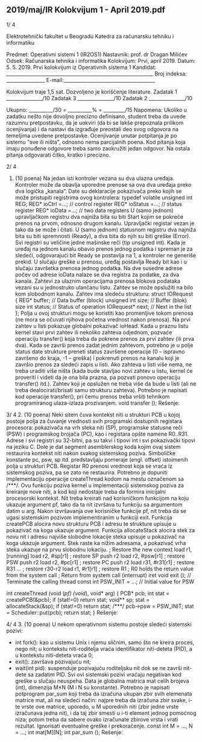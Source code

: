 2019/maj/IR Kolokvijum 1 - April 2019.pdf
--------------------------------------------------------------------------------


1/  4

Elektrotehnički fakultet u Beogradu
Katedra za računarsku tehniku i informatiku

Predmet: Operativni sistemi 1 (IR2OS1)
Nastavnik: prof. dr Dragan Milićev
Odsek: Računarska tehnika i informatika
Kolokvijum: Prvi, april 2019.
Datum: 5. 5. 2019.
Prvi kolokvijum iz Operativnih sistema 1
Kandidat: _____________________________________________________________
Broj indeksa: ________________  E-mail:______________________________________

Kolokvijum traje 1,5 sat. Dozvoljeno je korišćenje literature.
Zadatak 1 _______________/10   Zadatak 3 _______________/10
Zadatak 2 _______________/10

Ukupno: __________/30 = __________% = _________/15
Napomena: Ukoliko u zadatku nešto nije dovoljno precizno definisano, student treba da
uvede razumnu pretpostavku, da je uokviri (da bi se lakše prepoznala prilikom ocenjivanja) i
da  nastavi  da  izgrađuje  preostali  deo  svog  odgovora  na  temeljima  uvedene  pretpostavke.
Ocenjivanje unutar potpitanja je po sistemu "sve ili ništa", odnosno nema parcijalnih poena.
Kod pitanja koja imaju ponuđene odgovore treba samo zaokružiti jedan odgovor. Na ostala
pitanja odgovarati čitko, kratko i precizno.


2/  4
1. (10 poena)
Na jedan isti kontroler vezana su dva ulazna uređaja. Kontroler može da obavlja uporedne
prenose sa ova dva uređaja preko dva logička „kanala“. Date su deklaracije pokazivača preko
kojih se može pristupiti registrima ovog kontrolera:
typedef volatile unsigned int REG;
REG* ioCtrl =...;   // control register
REG* ioStatus =...; // status register
REG* ioData =...;   // two data registers
U (samo jednom) upravljačkom registru dva najniža bita su biti Start kojim se pokreće prenos
na prvom, odnosno drugom kanalu. Upravljački registar vezan je tako da se može i čitati. U
(samo jednom) statusnom registru dva najniža bita su biti spremnosti (Ready), a dva bita do
njih su biti greške (Error). Svi registri su veličine jedne mašinske reči (tip
unsigned int).
Kada  je  uređaj  na  jednom  kanalu  obavio  prenos  jednog  podatka  i  spreman  je  za  sledeći,
odgovarajući bit Ready se postavlja na 1, a kontroler ne generiše prekid. U slučaju greške u
prenosu, uređaj postavlja Ready bit kao i u slučaju završetka prenosa jednog podatka. Na dve
susedne adrese počev od adrese
ioData nalaze se dva registra za podatke, za dva kanala.
Zahtevi za ulaznim operacijama prenosa blokova podataka vezani su u jednostruko ulančanu
listu. Zahtev se može opslužiti na bilo kom slobodnom kanalu. Zahtev ima sledeću strukturu:
struct IORequest {
  REG* buffer; // Data buffer (block)
  unsigned int size; // Buffer (blok) size
  int status; // Status of operation
  IORequest* next; // Next in the list
};
Polja u ovoj strukturi mogu se koristiti kao promenljive tokom prenosa (ne mora se očuvati
njihova početna vrednost nakon prenosa). Na prvi zahtev u listi pokazuje globalni pokazivač
ioHead. Kada u praznu listu kernel stavi prvi zahtev ili nekoliko zahteva odjednom, pozvaće
operaciju transfer() koja treba da pokrene prenos za prvi zahtev (ili prva dva). Kada se
završi prenos zadat jednim zahtevom, potrebno je u polje status date strukture preneti status
završene operacije (0 – ispravno završeno do kraja, -1 – greška) i pokrenuti prenos na kanalu
koji je završio prenos za sledeći zapis u listi. Ako zahteva u listi više nema, ne treba uraditi
više ništa (kada bude stavljao novi zahtev u listu, kernel će proveriti i videti da je ona bila
prazna, pa pozvati ponovo operaciju
transfer() itd.). Zahtev koji je opslužen ne treba više
da bude u listi (ali ne treba dealocirati/brisati samu strukturu zahteva).
Potrebno  je  napisati  kod  operacije transfer(),  pri  čemu  prenos  treba  vršiti  tehnikom
programiranog ulaza-izlaza prozivanjem.
void transfer ();
Rešenje:

3/  4
2. (10 poena)
Neki sitem čuva kontekst niti u strukturi PCB u kojoj postoje polja za čuvanje vrednosti svih
programski  dostupnih  registara  procesora:  pokazivača  na  vrh  steka  niti  (SP),  programske
statusne  reči  (PSW)  i  programskog  brojača  (PC),  kao  i  registara  opšte  namene  R0..R31.
Adrese i svi registri su 32-bitni, pa su takvi i tipovi int i svi pokazivački tipovi na jeziku C.
Dole  je  dat  segment  asemblerskog  koda  kojim  ovaj  sistem  restaurira  kontekst  niti  nakon
svakog sistemskog poziva. Simboličke konstante pc, psw, sp itd. predstavljaju pomeraje (engl.
offset)  istoimenih  polja  u  strukturi  PCB.  Registar  R0  prenosi  vrednost  koja  se  vraća  iz
sistemskog poziva, pa se zato ne restaurira.
Potrebno je dopuniti implementaciju operacije
createThread kodom na mestu označenom sa
/***/. Ovu funkciju poziva kernel u implementaciji sistemskog poziva za kreiranje nove niti,
a kod koji nedostaje treba da formira inicijalni procesorski kontekst. Nit treba kreirati nad
korisničkom funkcijom na koju ukazuje argument
pf, tako da ta nit izvršava tu funkciju sa
argumentom datim u arg. Nakon izvršavanja ove korisničke funkcije pf, nit treba da se ugasi
sistemskim pozivom implementiranim u funkciji exit.
Funkcija createPCB alocira novu strukturu PCB i adresu te strukture upisuje u pokazivač na
koga ukazuje argument. Funkcija allocateStack alocira stek za novu nit i adresu najviše
slobodne lokacije steka upisuje u pokazivač na koga ukazuje argument. Stek raste ka nižim
adresama, a pokazivač vrha steka ukazuje na prvu slobodnu lokaciju.
 ; Restore the new context
load r1, [running]
load r2, #sp[r1] ; restore SP
push r2
load r2, #psw[r1] ; restore PSW
push r2
load r2, #pc[r1] ; restore PC
push r2
load r31, #r31[r1] ; restore R31
...                    ; restore r30-r2
load r1, #r1[r1] ; restore R1
; R0 holds the return value from the system call
; Return from system call (interrupt)
iret
void exit ();  // Terminate the calling thread
const int PSW_INIT = ...; // Initial value for PSW

int createThread (void (*pf) (void*), void* arg) {
  PCB* pcb;
  int stat = createPCB(&pcb);
  if (stat!=0) return stat;
  void** sp;
  stat = allocateStack(&sp);
  if (stat!=0) return stat;
  /***/
  pcb->psw = PSW_INIT;
  stat = Scheduler::put(pcb);
  return stat;
}
Rešenje:

4/  4
3. (10 poena)
U nekom operativnom sistemu postoje sledeći sistemski pozivi:
- int fork(): kao u sistemu Unix i njemu sličnim, samo što ne kreira proces, nego nit;
u kontekstu niti-roditelja vraća identifikator niti-deteta (PID), a u kontekstu niti-deteta
vraća 0;
- exit(): završava pozivajuću nit;
- wait(int  pid):  suspenduje  pozivajuću  roditeljsku nit dok se ne završi nit-dete sa
zadatim PID.
Svi ovi sistemski pozivi vraćaju negativan kod greške u slučaju neuspeha.
Data  je  globalna  matrica
mat celih  brojeva  (int),  dimenzija M×N (M i N su  konstante).
Potrebno je napisati potprogram par_sum koji treba da izračuna ukupan zbir svih elemenata
matrice mat, ali na sledeći način: najpre treba da izračuna zbir svake, i-te vrste ove matrice,
uporedo, u M uporednih niti (zbir jedne vrste izračunava jedna nit), i da taj zbir smesti u i-ti
element jednog pomoćnog niza; potom treba da sabere ovako izračunate zbirove vrsta i vrati
rezultat. Ignorisati eventualne greške i prekoračenje.
const int M = ..., N = ...;
int mat[M][N];
int par_sum ();
Rešenje:
